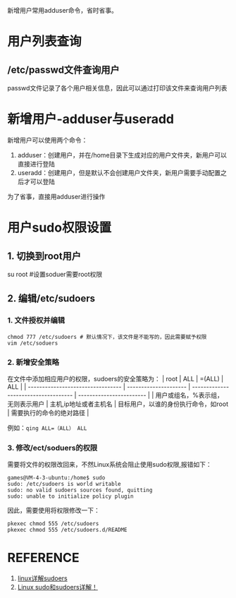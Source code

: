 新增用户常用adduser命令，省时省事。
# 用户列表查询
## /etc/passwd文件查询用户
passwd文件记录了各个用户相关信息，因此可以通过打印该文件来查询用户列表
# 新增用户-adduser与useradd
新增用户可以使用两个命令：
1. adduser：创建用户，并在/home目录下生成对应的用户文件夹，新用户可以直接进行登陆
2. useradd：创建用户，但是默认不会创建用户文件夹，新用户需要手动配置之后才可以登陆

为了省事，直接用adduser进行操作

# 用户sudo权限设置
## 1. 切换到root用户
su root #设置soduer需要root权限

## 2. 编辑/etc/sudoers
### 1. 文件授权并编辑
```
chmod 777 /etc/sudoers # 默认情况下，该文件是不能写的，因此需要赋予权限
vim /etc/soduers
```

### 2. 新增安全策略

在文件中添加相应用户的权限，sudoers的安全策略为：
| root                              | ALL                   | =(ALL)                               | ALL                      |
| --------------------------------- | --------------------- | ------------------------------------ | ------------------------ |
| 用户或组名，%表示组，无则表示用户 | 主机,ip地址或者主机名 | 目标用户，以谁的身份执行命令，如root | 需要执行的命令的绝对路径 |

例如：`qing ALL=（ALL） ALL`

### 3. 修改/ect/soduers的权限

需要将文件的权限改回来，不然Linux系统会阻止使用sudo权限,报错如下：
```
games@VM-4-3-ubuntu:/home$ sudo
sudo: /etc/sudoers is world writable
sudo: no valid sudoers sources found, quitting
sudo: unable to initialize policy plugin
```

因此，需要使用将权限修改一下：
```
pkexec chmod 555 /etc/sudoers
pkexec chmod 555 /etc/sudoers.d/README
```


# REFERENCE
1. [linux详解sudoers](https://www.cnblogs.com/jing99/p/9323080.html)
2. [Linux sudo和sudoers详解！](https://juejin.cn/post/6992609027234463758)